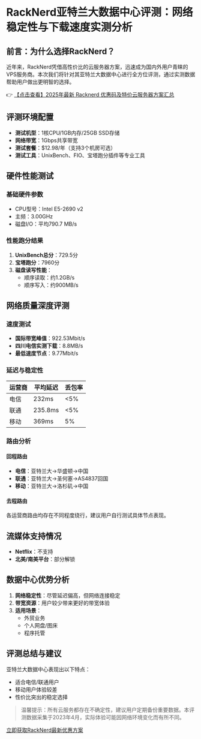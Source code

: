 # RackNerd亚特兰大数据中心评测：网络稳定性与下载速度实测分析

## 前言：为什么选择RackNerd？

近年来，RackNerd凭借高性价比的云服务器方案，迅速成为国内外用户青睐的VPS服务商。本次我们将针对其亚特兰大数据中心进行全方位评测，通过实测数据帮助用户做出更明智的选择。

👉 [【点击查看】2025年最新 Racknerd 优惠码及特价云服务器方案汇总](https://bit.ly/Rack_Nerd)

## 评测环境配置

- **测试机型**：1核CPU/1GB内存/25GB SSD存储
- **网络带宽**：1Gbps共享带宽
- **测试套餐**：$12.98/年（支持3个机房可选）
- **测试工具**：UnixBench、FIO、宝塔跑分插件等专业工具

## 硬件性能测试

### 基础硬件参数
- CPU型号：Intel E5-2690 v2
- 主频：3.00GHz
- 磁盘I/O：平均790.7 MB/s

### 性能跑分结果
1. **UnixBench总分**：729.5分
2. **宝塔跑分**：7960分
3. **磁盘读写性能**：
   - 顺序读取：约1.2GB/s
   - 顺序写入：约900MB/s

## 网络质量深度评测

### 速度测试
- **国际带宽峰值**：922.53Mbit/s
- **四川电信实测下载**：8.8MB/s
- **最低速度节点**：9.77Mbit/s

### 延迟与稳定性
| 运营商 | 平均延迟 | 丢包率 |
|--------|----------|--------|
| 电信   | 232ms    | <5%    |
| 联通   | 235.8ms  | <5%    |
| 移动   | 369ms    | 5%     |

### 路由分析
#### 回程路由
- **电信**：亚特兰大→华盛顿→中国
- **联通**：亚特兰大→圣何塞→AS4837回国
- **移动**：亚特兰大→洛杉矶→中国

#### 去程路由
各运营商路由均存在不同程度绕行，建议用户自行测试具体节点表现。

## 流媒体支持情况
- **Netflix**：不支持
- **北美/南美平台**：部分解锁

## 数据中心优势分析
1. **网络稳定性**：尽管延迟偏高，但网络连接稳定
2. **带宽资源**：用户较少带来更好的带宽体验
3. **适用场景**：
   - 外贸业务
   - 个人网盘/图床
   - 程序托管

## 评测总结与建议

亚特兰大数据中心表现出以下特点：
- 适合电信/联通用户
- 移动用户体验较差
- 性价比突出的稳定选择

> 温馨提示：所有云服务都存在不确定性，建议用户定期备份重要数据。本评测数据采集于2023年4月，实际体验可能因网络环境变化而有所不同。

[立即获取RackNerd最新优惠方案](https://bit.ly/Rack_Nerd)